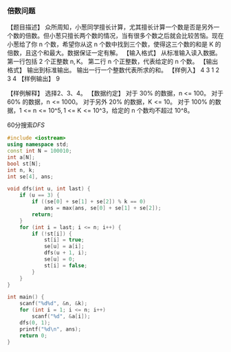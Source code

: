 ### 倍数问题

【题目描述】
 众所周知，小葱同学擅长计算，尤其擅长计算一个数是否是另外一个数的倍数。但小葱只擅长两个数的情况，当有很多个数之后就会比较苦恼。现在小葱给了你 n 个数，希望你从这 n 个数中找到三个数，使得这三个数的和是 K 的倍数，且这个和最大。数据保证一定有解。
 【输入格式】
 从标准输入读入数据。
 第一行包括 2 个正整数 n, K。
 第二行 n 个正整数，代表给定的 n 个数。
 【输出格式】
 输出到标准输出。
 输出一行一个整数代表所求的和。
【样例入】
  4 3
  1 2 3 4
【样例输出】
  9

【样例解释】
 选择2、3、4。
 【数据约定】
 对于 30% 的数据，n <= 100。
 对于 60% 的数据，n <= 1000。
 对于另外 20% 的数据，K <= 10。
 对于 100% 的数据，1 <= n <= 10^5, 1 <= K <= 10^3，给定的 n 个数均不超过 10^8。

60分搜索$DFS$

```c++
#include <iostream>
using namespace std;
const int N = 100010;
int a[N];
bool st[N];
int n, k;
int se[4], ans;

void dfs(int u, int last) {
	if (u == 3) {
		if ((se[0] + se[1] + se[2]) % k == 0)
			ans = max(ans, se[0] + se[1] + se[2]);
		return;
	}
	for (int i = last; i <= n; i++) {
		if (!st[i]) {
			st[i] = true;
			se[u] = a[i];
			dfs(u + 1, i);
			se[u] = 0;
			st[i] = false;
		}
	}
}

int main() {
	scanf("%d%d", &n, &k);
	for (int i = 1; i <= n; i++)
		scanf("%d", &a[i]);
	dfs(0, 1);
	printf("%d\n", ans);
	return 0;
}
```

